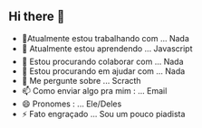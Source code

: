 ## Hi there 👋


- 🔭Atualmente estou trabalhando com ... Nada
- 🌱 Atualmente estou aprendendo ... Javascript
- 👯 Estou procurando colaborar com ... Nada
- 🤔 Estou procurando em ajudar com ... Nada
- 💬 Me pergunte sobre ... Scracth
- 📫 Como enviar algo pra mim : ... Email
- 😄 Pronomes : ... Ele/Deles
- ⚡ Fato engraçado ... Sou um pouco piadista
